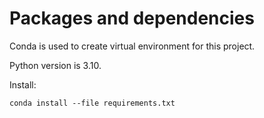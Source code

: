 # Packages and dependencies

Conda is used to create virtual environment for this project. 

Python version is 3.10.


Install:
```commandline
conda install --file requirements.txt
```
